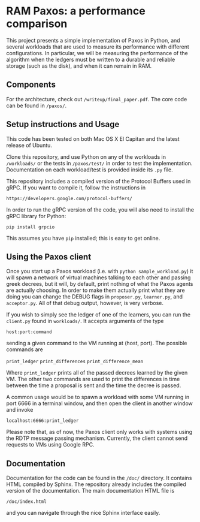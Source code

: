 # RAM Paxos: a performance comparison

This project presents a simple implementation of Paxos in Python, and several
workloads that are used to measure its performance with different configurations.
In particular, we will be measuring the performance of the algorithm when the
ledgers must be written to a durable and reliable storage (such as the disk),
and when it can remain in RAM.

## Components

For the architecture, check out `/writeup/final_paper.pdf`. The core code can be found in `/paxos/`.


## Setup instructions and Usage

This code has been tested on both Mac OS X El Capitan and the latest release of Ubuntu.

Clone this repository, and use Python on any of the workloads in `/workloads/` or the tests in `/paxos/test/` in order to test the implementation. Documentation on each workload/test is provided
inside its `.py` file.

This repository includes a compiled version of the Protocol Buffers used in
gRPC. If you want to compile it, follow the instructions in

`https://developers.google.com/protocol-buffers/`

In order to run the gRPC version of the code, you will also need to install
the gRPC library for Python:

`pip install grpcio`

This assumes you have `pip` installed; this is easy to get online.

## Using the Paxos client

Once you start up a Paxos workload (i.e. with `python sample_workload.py`) it will spawn a network of virtual machines talking to each other and passing greek decrees, but it will, by default, print nothing of what the Paxos agents are actually choosing. In order to make them actually print what they are doing you can change the DEBUG flags in `proposer.py`, `learner.py`, and `acceptor.py`. All of that debug output, however, is very verbose.

If you wish to simply see the ledger of one of the learners, you can run the `client.py` found in `workloads/`. It accepts arguments of the type

`host:port:command`

sending a given command to the VM running at (host, port). The possible commands are

`print_ledger`
`print_differences`
`print_difference_mean`

Where `print_ledger` prints all of the passed decrees learned by the given VM. The other two commands are used to print the differences in time between the time a proposal is sent and the time the decree is passed.

A common usage would be to spawn a workload with some VM running in port 6666 in a terminal window, and then open the client in another window and invoke

`localhost:6666:print_ledger`

Please note that, as of now, the Paxos client only works with systems using the RDTP message passing mechanism. Currently, the client cannot send requests to VMs using Google RPC.

## Documentation

Documentation for the code can be found in the `/doc/` directory. It contains
HTML compiled by Sphinx. The repository already includes the compiled version
of the documentation. The main documentation HTML file is

`/doc/index.html`

and you can navigate through the nice Sphinx interface easily.
